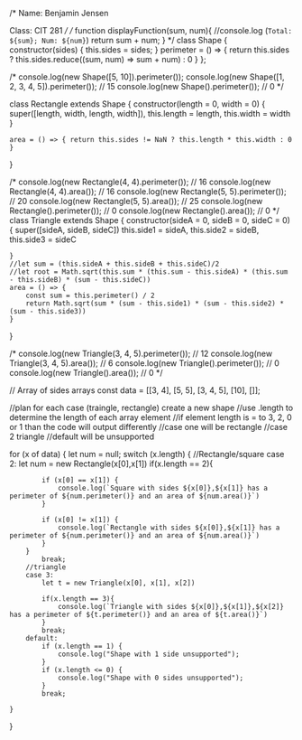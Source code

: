 /*
Name: Benjamin Jensen 

Class: CIT 281 
*/
/*
function displayFunction(sum, num){
    //console.log (`Total: ${sum}; Num: ${num}`)
    return sum + num;
}
*/
class Shape {
    constructor(sides) {
        this.sides = sides;
    }
    perimeter = () => {
        return this.sides ? this.sides.reduce((sum, num) => sum + num) : 0
    }
};



/*
console.log(new Shape([5, 10]).perimeter());
console.log(new Shape([1, 2, 3, 4, 5]).perimeter()); // 15
console.log(new Shape().perimeter()); // 0
*/

class Rectangle extends Shape {
    constructor(length = 0, width = 0) {
        super([length, width, length, width]),
            this.length = length,
            this.width = width
    }

    area = () => { return this.sides != NaN ? this.length * this.width : 0 }
}

/*
console.log(new Rectangle(4, 4).perimeter());  // 16
console.log(new Rectangle(4, 4).area());  // 16
console.log(new Rectangle(5, 5).perimeter()); // 20
console.log(new Rectangle(5, 5).area()); // 25
console.log(new Rectangle().perimeter()); // 0
console.log(new Rectangle().area()); // 0
*/
class Triangle extends Shape {
    constructor(sideA = 0, sideB = 0, sideC = 0) {
        super([sideA, sideB, sideC])
        this.side1 = sideA,
        this.side2 = sideB,
        this.side3 = sideC

    }
    //let sum = (this.sideA + this.sideB + this.sideC)/2
    //let root = Math.sqrt(this.sum * (this.sum - this.sideA) * (this.sum - this.sideB) * (sum - this.sideC))
    area = () => {
        const sum = this.perimeter() / 2
        return Math.sqrt(sum * (sum - this.side1) * (sum - this.side2) * (sum - this.side3))
    }
}

/*
console.log(new Triangle(3, 4, 5).perimeter());  // 12
console.log(new Triangle(3, 4, 5).area());  // 6
console.log(new Triangle().perimeter()); // 0
console.log(new Triangle().area()); // 0
*/

// Array of sides arrays
const data = [[3, 4], [5, 5], [3, 4, 5], [10], []];

//plan for each case (traingle, rectangle) create a new shape
//use .length to determine the length of each array element 
//if element length is = to 3, 2, 0 or 1 than the code will output differently 
//case one will be rectangle 
//case 2 triangle
//default will be unsupported  


for (x of data) {
    let num = null;
    switch (x.length) {
        //Rectangle/square 
        case 2:
            let num = new Rectangle(x[0],x[1])
            if(x.length == 2){
        
            if (x[0] == x[1]) {
                console.log(`Square with sides ${x[0]},${x[1]} has a perimeter of ${num.perimeter()} and an area of ${num.area()}`)
            }

            if (x[0] != x[1]) {
                console.log(`Rectangle with sides ${x[0]},${x[1]} has a perimeter of ${num.perimeter()} and an area of ${num.area()}`) 
            }
        }
            break;
        //triangle
        case 3:
            let t = new Triangle(x[0], x[1], x[2])

            if(x.length == 3){
                console.log(`Triangle with sides ${x[0]},${x[1]},${x[2]} has a perimeter of ${t.perimeter()} and an area of ${t.area()}`)
            }
            break;
        default:
            if (x.length == 1) {
                console.log("Shape with 1 side unsupported");
            }
            if (x.length <= 0) {
                console.log("Shape with 0 sides unsupported");
            }
            break;

    }


}




